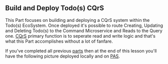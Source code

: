 ## Build and Deploy Todo(s) CQrS  

This Part focuses on building and deploying a CQrS system within the Todo(s) EcoSystem.  Once deployed it's possible to route Creating, Updating and Deleting Todo(s) to the Command Microservice and Reads to the Query one.  [CQrS](https://martinfowler.com/bliki/CQRS.html) primary function is to seperate read and write logic and that's what this Part accomplishes without a lot of fanfare.

If you've completed all previous [parts](/README.md#parts) then at the end of this lesson you'll have the following picture deployed locally and on [PAS](http://run.pivotal.io/).

